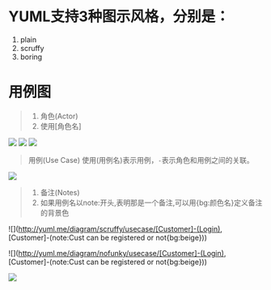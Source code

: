 YUML支持3种图示风格，分别是：
=======================
  1. plain
  2. scruffy
  3. boring

用例图
===
> 1. 角色(Actor)
> 2. 使用[角色名] 

![](http://yuml.me/diagram/plain/usecase/[Customer])
![](http://yuml.me/diagram/scruffy/usecase/[Customer])
![](http://yuml.me/diagram/boring/usecase/[Customer])

> 用例(Use Case)
> 使用(用例名)表示用例，`-`表示角色和用例之间的关联。

![](http://yuml.me/diagram/scruffy/usecase/[Customer]-(Login),[Customer]-(Logout))


> 1. 备注(Notes) 
> 2. 如果用例名以note:开头,表明那是一个备注,可以用{bg:颜色名}定义备注的背景色



![](http://yuml.me/diagram/scruffy/usecase/[Customer]-(Login), 
[Customer]-(note:Cust can be registered or not{bg:beige}))

![](http://yuml.me/diagram/nofunky/usecase/[Customer]-(Login),
[Customer]-(note:Cust can be registered or not{bg:beige}))






  <img src="http://yuml.me/diagram/nofunky/usecase/(note: figure 1.2{bg:beige}), [User]-(Login),[Site Maintainer]-(Add User),(Add User)<(Add Company),[Site Maintainer]-(Upload Docs),(Upload Docs)<(Manage Folders),[User]-(Upload Docs), [User]-(Full Text Search Docs), (Full Text Search Docs)>(Preview Doc),(Full Text Search Docs)>(Download Docs), [User]-(Browse Docs), (Browse Docs)>(Preview Doc), (Download Docs), [Site Maintainer]-(Post New Event To The Web Site), [User]-(View Events)" >